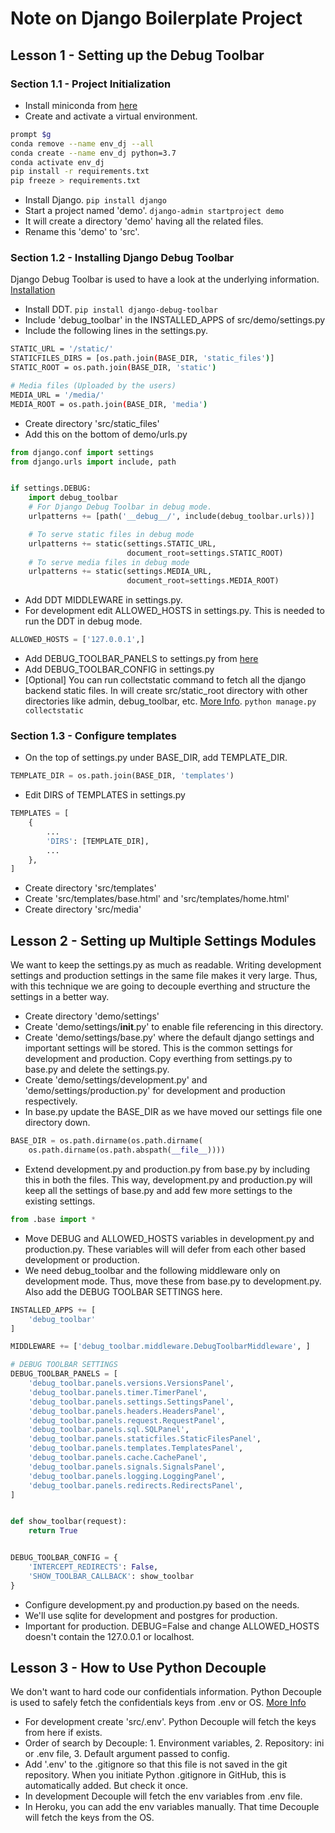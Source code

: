 # Note on Django Boilerplate Project

## Lesson 1 - Setting up the Debug Toolbar
### Section 1.1 - Project Initialization
- Install miniconda from [here](https://docs.conda.io/en/latest/miniconda.html)
- Create and activate a virtual environment.
```bash
prompt $g
conda remove --name env_dj --all
conda create --name env_dj python=3.7
conda activate env_dj
pip install -r requirements.txt
pip freeze > requirements.txt
```

- Install Django. `pip install django`
- Start a project named 'demo'. `django-admin startproject demo`
- It will create a directory 'demo' having all the related files.
- Rename this 'demo' to 'src'.

### Section 1.2 - Installing Django Debug Toolbar
Django Debug Toolbar is used to have a look at the underlying information.
[Installation](https://django-debug-toolbar.readthedocs.io/en/latest/installation.html)

- Install DDT. `pip install django-debug-toolbar`
- Include 'debug_toolbar' in the INSTALLED_APPS of src/demo/settings.py
- Include the following lines in the settings.py.
```bash
STATIC_URL = '/static/'
STATICFILES_DIRS = [os.path.join(BASE_DIR, 'static_files')]
STATIC_ROOT = os.path.join(BASE_DIR, 'static')

# Media files (Uploaded by the users)
MEDIA_URL = '/media/'
MEDIA_ROOT = os.path.join(BASE_DIR, 'media')
```

- Create directory 'src/static_files'
- Add this on the bottom of demo/urls.py
```python
from django.conf import settings
from django.urls import include, path


if settings.DEBUG:
    import debug_toolbar
    # For Django Debug Toolbar in debug mode.
    urlpatterns += [path('__debug__/', include(debug_toolbar.urls))]

    # To serve static files in debug mode
    urlpatterns += static(settings.STATIC_URL,
                          document_root=settings.STATIC_ROOT)
    # To serve media files in debug mode
    urlpatterns += static(settings.MEDIA_URL,
                          document_root=settings.MEDIA_ROOT)
```

- Add DDT MIDDLEWARE in settings.py.
- For development edit ALLOWED_HOSTS in settings.py. This is needed to run the DDT in debug mode.
```python
ALLOWED_HOSTS = ['127.0.0.1',]
```

- Add DEBUG_TOOLBAR_PANELS to settings.py from [here](https://django-debug-toolbar.readthedocs.io/en/latest/configuration.html)
- Add DEBUG_TOOLBAR_CONFIG in settings.py
- [Optional] You can run collectstatic command to fetch all the django backend static files. In will create src/static_root directory with other directories like admin, debug_toolbar, etc.
[More Info](https://docs.djangoproject.com/en/3.1/ref/contrib/staticfiles/).
`python manage.py collectstatic`

### Section 1.3 - Configure templates
- On the top of settings.py under BASE_DIR, add TEMPLATE_DIR.
```python
TEMPLATE_DIR = os.path.join(BASE_DIR, 'templates')
```

- Edit DIRS of TEMPLATES in settings.py
```python
TEMPLATES = [
    {
        ...
        'DIRS': [TEMPLATE_DIR],
        ...
    },
]
```

- Create directory 'src/templates'
- Create 'src/templates/base.html' and 'src/templates/home.html'
- Create directory 'src/media'

## Lesson 2 - Setting up Multiple Settings Modules
We want to keep the settings.py as much as readable. Writing development settings and production settings in the same file makes it very large. Thus, with this technique we are going to decouple everthing and structure the settings in a better way.

- Create directory 'demo/settings'
- Create 'demo/settings/__init__.py' to enable file referencing in this directory.
- Create 'demo/settings/base.py' where the default django settings and important settings will be stored. This is the common settings for development and production. Copy everthing from settings.py to base.py and delete the settings.py.
- Create 'demo/settings/development.py' and 'demo/settings/production.py' for development and production respectively.
- In base.py update the BASE_DIR as we have moved our settings file one directory down.
```python
BASE_DIR = os.path.dirname(os.path.dirname(
    os.path.dirname(os.path.abspath(__file__))))
```

- Extend development.py and production.py from base.py by including this in both the files. This way, development.py and production.py will keep all the settings of base.py and add few more settings to the existing settings.
```python
from .base import *
```
- Move DEBUG and ALLOWED_HOSTS variables in development.py and production.py. These variables will will defer from each other based development or production.
- We need debug_toolbar and the following middleware only on development mode. Thus, move these from base.py to development.py. Also add the DEBUG TOOLBAR SETTINGS here.
```python
INSTALLED_APPS += [
    'debug_toolbar'
]

MIDDLEWARE += ['debug_toolbar.middleware.DebugToolbarMiddleware', ]

# DEBUG TOOLBAR SETTINGS
DEBUG_TOOLBAR_PANELS = [
    'debug_toolbar.panels.versions.VersionsPanel',
    'debug_toolbar.panels.timer.TimerPanel',
    'debug_toolbar.panels.settings.SettingsPanel',
    'debug_toolbar.panels.headers.HeadersPanel',
    'debug_toolbar.panels.request.RequestPanel',
    'debug_toolbar.panels.sql.SQLPanel',
    'debug_toolbar.panels.staticfiles.StaticFilesPanel',
    'debug_toolbar.panels.templates.TemplatesPanel',
    'debug_toolbar.panels.cache.CachePanel',
    'debug_toolbar.panels.signals.SignalsPanel',
    'debug_toolbar.panels.logging.LoggingPanel',
    'debug_toolbar.panels.redirects.RedirectsPanel',
]


def show_toolbar(request):
    return True


DEBUG_TOOLBAR_CONFIG = {
    'INTERCEPT_REDIRECTS': False,
    'SHOW_TOOLBAR_CALLBACK': show_toolbar
}
```
- Configure development.py and production.py based on the needs.
- We'll use sqlite for development and postgres for production.
- Important for production. DEBUG=False and change ALLOWED_HOSTS doesn't contain the 127.0.0.1 or localhost.

## Lesson 3 - How to Use Python Decouple
We don't want to hard code our confidentials information.
Python Decouple is used to safely fetch the confidentials keys from .env or OS. [More Info](https://pypi.org/project/python-decouple/)

- For development create 'src/.env'. Python Decouple will fetch the keys from here if exists.
- Order of search by Decouple: 1. Environment variables, 2. Repository: ini or .env file, 3. Default argument passed to config.
- Add '.env' to the .gitignore so that this file is not saved in the git repository. When you initiate Python .gitignore in GitHub, this is automatically added. But check it once.
- In development Decouple will fetch the env variables from .env file.
- In Heroku, you can add the env variables manually. That time Decouple will fetch the keys from the OS.
